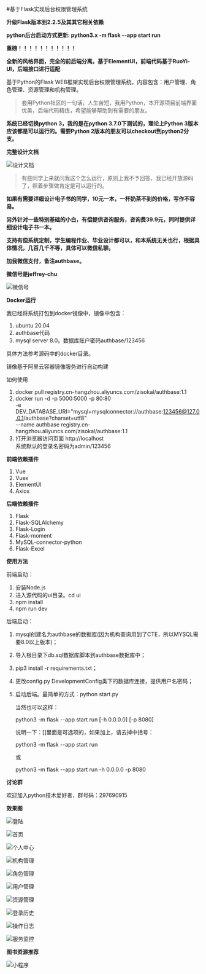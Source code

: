 #基于Flask实现后台权限管理系统

**升级Flask版本到2.2.5及其其它相关依赖**

**python后台启动方式更新: python3.x -m flask --app start run**

**重磅！！！！！！！！！！！**

**全新的风格界面，完全的前后端分离。基于ElementUI，前端代码基于RuoYi-UI，后端接口进行适配**

基于Python的Flask WEB框架实现后台权限管理系统，内容包含：用户管理、角色管理、资源管理和机构管理。

>套用Python社区的一句话，人生苦短，我用Python，本开源项目前端界面优美，后端代码精炼，希望能够帮助到有需要的朋友。

**系统已经切换python 3，我的是在python 3.7.0下测试的，理论上Python 3版本应该都是可以运行的。需要Python 2版本的朋友可以checkout到python2分支。**


**完整设计文档**

![设计文档](doc/design.png)

>有些同学上来就问我这个怎么运行，原则上我不予回答，我已经开放源码了，照着步骤做肯定是可以运行的。

**如果有需要详细设计电子书的同学，10元一本，一杯奶茶不到的价格，写作不容易。**

**另外针对一些特别基础的小白，有偿提供咨询服务，咨询费39.9元，同时提供详细设计电子书一本。**

**支持有偿系统定制，学生编程作业、毕业设计都可以，和本系统无关也行，根据具体情况，几百几千不等，具体可以微信私聊。**

**加我微信支付，备注authbase。**
   
**微信号是jeffrey-chu**

![微信号](doc/wx.png)

**Docker运行**

我已经将系统打包到docker镜像中，镜像中包含：
1. ubuntu 20.04
2. authbase代码
3. mysql server 8.0。数据库账户密码authbase/123456


具体方法参考源码中的docker目录。

镜像基于阿里云容器镜像服务进行自动构建

如何使用

1. docker pull registry.cn-hangzhou.aliyuncs.com/zisokal/authbase:1.1
2. docker run -d -p 5000:5000 -p 80:80 \
	-e DEV_DATABASE_URI="mysql+mysqlconnector://authbase:123456@127.0.0.1/authbase?charset=utf8" \
	--name authbase registry.cn-hangzhou.aliyuncs.com/zisokal/authbase:1.1
3. 打开浏览器访问页面 http://localhost   
   系统默认的登录名密码为admin/123456



**前端依赖插件**

 1. Vue
 2. Vuex
 3. ElementUI
 4. Axios
 

**后端依赖插件**

 1. Flask
 2. Flask-SQLAlchemy
 3. Flask-Login
 4. Flask-moment
 5. MySQL-connector-python
 6. Flask-Excel

**使用方法**

前端启动：

1. 安装Node.js
2. 进入源代码的ui目录。cd ui
3. npm install
4. npm run dev

后端启动：

1. mysql创建名为authbase的数据库(因为机构查询用到了CTE，所以MYSQL需要8.0以上版本)；
2. 导入根目录下db.sql数据库脚本到authbase数据库中；
3. pip3 install -r requirements.txt；
4. 更改config.py DevelopmentConfig类下的数据库连接，提供用户名密码；
5. 启动后端。最简单的方式：python start.py

   当然也可以这样：

   python3 -m flask --app start run [-h 0.0.0.0] [-p 8080]

   说明一下：[]里面是可选项的，如果加上，请去掉中括号：

   python3 -m flask --app start run

   或

   python3 -m flask --app start run -h 0.0.0.0 -p 8080

**讨论群**

欢迎加入python技术爱好者，群号码：297690915

**效果图**

![登陆](doc/登陆.png)

![首页](doc/首页.png)

![个人中心](doc/个人中心.png)

![机构管理](doc/机构管理.png)

![角色管理](doc/角色管理.png)

![用户管理](doc/用户管理.png)

![资源管理](doc/资源管理.png)

![登录历史](doc/登录历史.png)

![操作日志](doc/操作日志.png)

![服务监控](doc/server.png)

**图书资源推荐**

![小程序](doc/扫码_搜索联合传播样式-标准色版.png)
